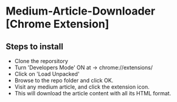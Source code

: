 # Medium-Article-Downloader [Chrome Extension]

## Steps to install
- Clone the reporsitory
- Turn 'Developers Mode' ON at -> chrome://extensions/
- Click on 'Load Unpacked'
- Browse to the repo folder and click OK.
- Visit any medium article, and click the extension icon.
- This will download the article content with all its HTML format.

